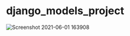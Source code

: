 # django_models_project
![Screenshot 2021-06-01 163908](https://user-images.githubusercontent.com/81456293/120388803-a113b280-c2f9-11eb-90f4-864204382561.png)
